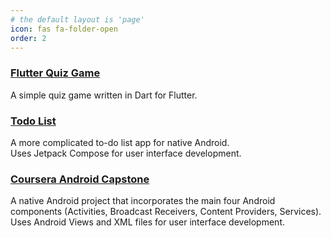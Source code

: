 ```yaml
---
# the default layout is 'page'
icon: fas fa-folder-open
order: 2
---
```


### [Flutter Quiz Game](/posts/flutter-quiz/)
A simple quiz game written in Dart for Flutter.
### [Todo List](/posts/android-todo/)
A more complicated to-do list app for native Android.<br>
Uses Jetpack Compose for user interface development.
### [Coursera Android Capstone](posts/capstone)
A native Android project that incorporates the main four Android components (Activities, Broadcast Receivers, Content Providers, Services).<br>
Uses Android Views and XML files for user interface development.